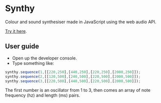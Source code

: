 Synthy
======

Colour and sound synthesiser made in JavaScript using the web audio API.

[Try it here](http://filipnest.com/synthy/ "Synthy").

User guide
----------

* Open up the developer console.
* Type something like:

```Javascript
synthy.sequence(1,[[220,250],[440,250],[220,250],[2000,250]]);
synthy.sequence(2,[[120,500],[240,500],[220,500],[2000,500]]);
synthy.sequence(3,[[220,500],[440,500],[220,500],[2000,500]]);
```

The first number is an oscillator from 1 to 3, then comes an array of note frequency (hz) and length (ms) pairs. 
